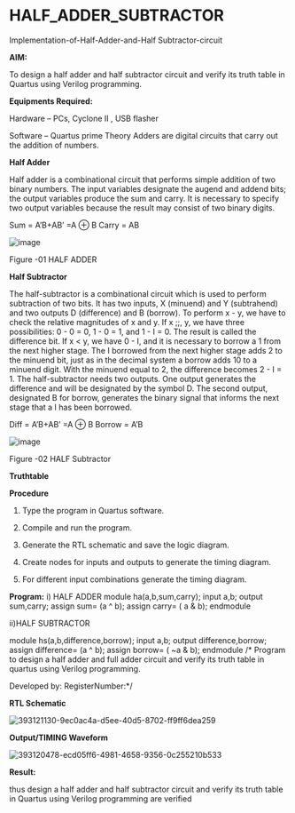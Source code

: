 # HALF_ADDER_SUBTRACTOR

Implementation-of-Half-Adder-and-Half Subtractor-circuit

**AIM:**

To design a half adder and half subtractor circuit and verify its truth table in Quartus using Verilog programming.

**Equipments Required:**

Hardware – PCs, Cyclone II , USB flasher 

Software – Quartus prime Theory Adders are digital circuits that carry out the addition of numbers.

**Half Adder**

Half adder is a combinational circuit that performs simple addition of two binary numbers. The input variables designate the augend and addend bits; the output variables produce the sum and carry. It is necessary to specify two output variables because the result may consist of two binary digits.

Sum = A’B+AB’ =A ⊕ B Carry = AB

![image](https://github.com/naavaneetha/HALF_ADDER_SUBTRACTOR/assets/154305477/bd4a0b2c-cdbc-4184-ab08-81578f121e1f)

Figure -01 HALF ADDER

**Half Subtractor**

The half-subtractor is a combinational circuit which is used to perform subtraction of two bits. It has two inputs, X (minuend) and Y (subtrahend) and two outputs D (difference) and B (borrow). To perform x - y, we have to check the relative magnitudes of x and y. If x ;;, y, we have three possibilities: 0 - 0 = 0, 1 - 0 = 1, and 1 - I = 0. The result is called the difference bit. If x < y, we have 0 - I, and it is necessary to borrow a 1 from the next higher stage. The I borrowed from the next higher stage adds 2 to the minuend bit, just as in the decimal system a borrow adds 10 to a minuend digit. With the minuend equal to 2, the difference becomes 2 - I = 1. The half-subtractor needs two outputs. One output generates the difference and will be designated by the symbol D. The second output, designated B for borrow, generates the binary signal that informs the next stage that a I has been borrowed. 

Diff = A’B+AB’ =A ⊕ B
Borrow = A’B

 ![image](https://github.com/naavaneetha/HALF_ADDER_SUBTRACTOR/assets/154305477/d76b099c-513f-4e7c-843a-e2fd028a531a)

Figure -02 HALF Subtractor

**Truthtable**

**Procedure**

1.	Type the program in Quartus software.

2.	Compile and run the program.

3.	Generate the RTL schematic and save the logic diagram.

4.	Create nodes for inputs and outputs to generate the timing diagram.

5.	For different input combinations generate the timing diagram.


**Program:** i) HALF ADDER
module ha(a,b,sum,carry); input a,b; output sum,carry; assign sum= (a ^ b); assign carry= ( a & b); endmodule

ii)HALF SUBTRACTOR

module hs(a,b,difference,borrow); input a,b; output difference,borrow; assign difference= (a ^ b); assign borrow= ( ~a & b); endmodule
/* Program to design a half adder and full adder circuit and verify its truth table in quartus using Verilog programming.

Developed by: RegisterNumber:*/

**RTL Schematic**

![393121130-9ec0ac4a-d5ee-40d5-8702-ff9ff6dea259](https://github.com/user-attachments/assets/263a9691-fb3c-486a-a6ab-a95db52c014e)


**Output/TIMING Waveform**

![393120478-ecd05ff6-4981-4658-9356-0c255210b533](https://github.com/user-attachments/assets/f1db4607-d777-4368-a797-64e768e5e95b)


**Result:**

thus design a half adder and half subtractor circuit and verify its truth table in Quartus using Verilog programming are verified
